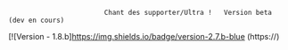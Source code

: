                             Chant des supporter/Ultra !   Version beta (dev en cours)

[![Version - 1.8.b]https://img.shields.io/badge/version-2.7.b-blue (https://)

